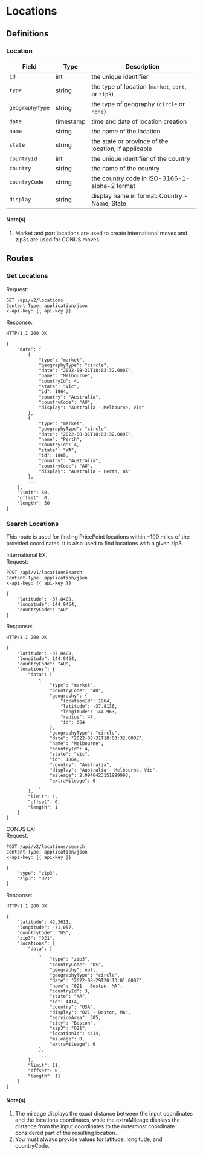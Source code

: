 # Locations

## Definitions

### Location

| Field           | Type     | Description                                     |
| --------------- | -------- | ----------------------------------------------- |
| `id`|int|the unique identifier|
| `type`|string|the type of location (`market`, `port`, or `zip3`)|
| `geographyType`|string|the type of geography (`circle` or `none`)|
| `date`|timestamp|time and date of location creation|
| `name`|string|the name of the location|
| `state`|string|the state or province of the location, if applicable|
| `countryId`|int|the unique identifier of the country
| `country`|string|the name of the country|
| `countryCode`|string|the country code in ISO-3166-1-alpha-2 format|
| `display`|string|display name in format: Country - Name, State|

#### Note(s)
1. Market and port locations are used to create international moves and zip3s are used for CONUS moves.

## Routes

### Get Locations

Request:
```
GET /api/v2/locations
Content-Type: application/json
x-api-key: {{ api-key }}
```
Response:
```
HTTP/1.1 200 OK

{
    "data": [
        {
            "type": "market",
            "geographyType": "circle",
            "date": "2022-08-31T18:03:32.000Z",
            "name": "Melbourne",
            "countryId": 4,
            "state": "Vic",
            "id": 1864,
            "country": "Australia",
            "countryCode": "AU",
            "display": "Australia - Melbourne, Vic"
        },
        {
            "type": "market",
            "geographyType": "circle",
            "date": "2022-08-31T18:03:32.000Z",
            "name": "Perth",
            "countryId": 4,
            "state": "WA",
            "id": 1865,
            "country": "Australia",
            "countryCode": "AU",
            "display": "Australia - Perth, WA"
        },
        ...
    ],
    "limit": 50,
    "offset": 0,
    "length": 50
}
```

### Search Locations
This route is used for finding PricePoint locations within ~100 miles of the provided coordinates. It is also used to find locations with a given zip3.

International EX:   
Request:
```
POST /api/v1/locationsSearch
Content-Type: application/json
x-api-key: {{ api-key }}

{
    "latitude": -37.8409,
    "longitude": 144.9464,
    "countryCode": "AU"
}
```
Response:
```
HTTP/1.1 200 OK

{
    "latitude": -37.8409,
    "longitude": 144.9464,
    "countryCode": "AU",
    "locations": {
        "data": [
            {
                "type": "market",
                "countryCode": "AU",
                "geography": {
                    "locationId": 1864,
                    "latitude": -37.8136,
                    "longitude": 144.963,
                    "radius": 47,
                    "id": 654
                },
                "geographyType": "circle",
                "date": "2022-08-31T18:03:32.000Z",
                "name": "Melbourne",
                "countryId": 4,
                "state": "Vic",
                "id": 1864,
                "country": "Australia",
                "display": "Australia - Melbourne, Vic",
                "mileage": 2.0946423151999998,
                "extraMileage": 0
            }
        ],
        "limit": 1,
        "offset": 0,
        "length": 1
    }
}
```

CONUS EX:   
Request:
```
POST /api/v2/locations/search
Content-Type: application/json
x-api-key: {{ api-key }}

{
    "type": "zip3",
    "zip3": "021"
}
```
Response:
```
HTTP/1.1 200 OK

{
    "latitude": 42.3611,
    "longitude": -71.057,
    "countryCode": "US",
    "zip3": "021",
    "locations": {
        "data": [
            {
                "type": "zip3",
                "countryCode": "US",
                "geography": null,
                "geographyType": "circle",
                "date": "2022-08-29T20:13:01.000Z",
                "name": "021 - Boston, MA",
                "countryId": 3,
                "state": "MA",
                "id": 4414,
                "country": "USA",
                "display": "021 - Boston, MA",
                "serviceArea": 385,
                "city": "Boston",
                "zip3": "021",
                "locationId": 4414,
                "mileage": 0,
                "extraMileage": 0
            },
            ...
        ],
        "limit": 11,
        "offset": 0,
        "length": 11
    }
}
```
#### Note(s)
1. The mileage displays the exact distance between the input coordinates and the locations coordinates, while the extraMileage displays the distance from the input coordinates to the outermost coordinate considered part of the resulting location.
1. You must always provide values for latitude, longitude,
and countryCode.
